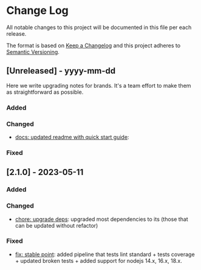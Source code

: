 # Change Log
All notable changes to this project will be documented in this file per each release.

The format is based on [Keep a Changelog](http://keepachangelog.com/)
and this project adheres to [Semantic Versioning](http://semver.org/).

## [Unreleased] - yyyy-mm-dd

Here we write upgrading notes for brands. It's a team effort to make them as
straightforward as possible.

### Added

### Changed

- [docs: updated readme with quick start guide](https://github.com/autodesk-forks/sway/pull/11):

### Fixed

## [2.1.0] - 2023-05-11

### Added

### Changed

- [chore: upgrade deps](https://github.com/autodesk-forks/sway/pull/2):
  upgraded most dependencies to its (those that can be updated without refactor)

### Fixed

- [fix: stable point](https://github.com/autodesk-forks/sway/pull/1):
  added pipeline that tests lint standard + tests coverage + updated broken tests + added support for nodejs 14.x, 16.x, 18.x.

